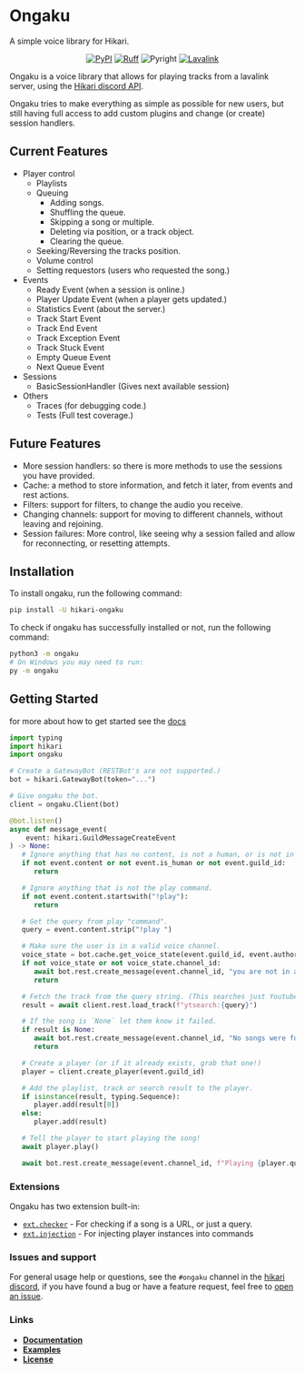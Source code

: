 # Ongaku
A simple voice library for Hikari.

<div align="center">

[![PyPI](https://img.shields.io/pypi/v/hikari-ongaku)](https://pypi.org/project/hikari-ongaku)
[![Ruff](https://img.shields.io/endpoint?url=https://raw.githubusercontent.com/charliermarsh/ruff/main/assets/badge/v1.json)](https://github.com/charliermarsh/ruff)
![Pyright](https://badgen.net/badge/Pyright/strict/2A6DB2)
[![Lavalink](https://badgen.net/badge/Lavalink/V4/ff624a)](https://lavalink.dev/)

</div>

Ongaku is a voice library that allows for playing tracks from a lavalink server, using the [Hikari discord API](https://hikari-py.dev/).

Ongaku tries to make everything as simple as possible for new users, but still having full access to add custom plugins and change (or create) session handlers.

## Current Features
 - Player control
    - Playlists
    - Queuing
        - Adding songs.
        - Shuffling the queue.
        - Skipping a song or multiple.
        - Deleting via position, or a track object.
        - Clearing the queue.
    - Seeking/Reversing the tracks position.
    - Volume control
    - Setting requestors (users who requested the song.)
 - Events
    - Ready Event (when a session is online.)
    - Player Update Event (when a player gets updated.)
    - Statistics Event (about the server.)
    - Track Start Event
    - Track End Event
    - Track Exception Event
    - Track Stuck Event
    - Empty Queue Event
    - Next Queue Event
 - Sessions
    - BasicSessionHandler (Gives next available session)
 - Others
    - Traces (for debugging code.)
    - Tests (Full test coverage.)

## Future Features

 - More session handlers: so there is more methods to use the sessions you have provided.
 - Cache: a method to store information, and fetch it later, from events and rest actions.
 - Filters: support for filters, to change the audio you receive.
 - Changing channels: support for moving to different channels, without leaving and rejoining.
 - Session failures: More control, like seeing why a session failed and allow for reconnecting, or resetting attempts.

## Installation

To install ongaku, run the following command:

```sh
pip install -U hikari-ongaku
```

To check if ongaku has successfully installed or not, run the following command:

```sh
python3 -m ongaku
# On Windows you may need to run:
py -m ongaku
```

## Getting Started

for more about how to get started see the [docs](https://ongaku.mplaty.com/gs/)

```py
import typing
import hikari
import ongaku

# Create a GatewayBot (RESTBot's are not supported.)
bot = hikari.GatewayBot(token="...")

# Give ongaku the bot.
client = ongaku.Client(bot)

@bot.listen()
async def message_event(
    event: hikari.GuildMessageCreateEvent
) -> None:
   # Ignore anything that has no content, is not a human, or is not in a guild.
   if not event.content or not event.is_human or not event.guild_id:
      return

   # Ignore anything that is not the play command.
   if not event.content.startswith("!play"):
      return

   # Get the query from play "command".
   query = event.content.strip("!play ")

   # Make sure the user is in a valid voice channel.
   voice_state = bot.cache.get_voice_state(event.guild_id, event.author.id)
   if not voice_state or not voice_state.channel_id:
      await bot.rest.create_message(event.channel_id, "you are not in a voice channel.", reply=event.message)
      return

   # Fetch the track from the query string. (This searches just Youtube.)
   result = await client.rest.load_track(f"ytsearch:{query}")

   # If the song is `None` let them know it failed.
   if result is None:
      await bot.rest.create_message(event.channel_id, "No songs were found.", reply=event.message)
      return

   # Create a player (or if it already exists, grab that one!)
   player = client.create_player(event.guild_id)

   # Add the playlist, track or search result to the player.
   if isinstance(result, typing.Sequence):
      player.add(result[0])
   else:
      player.add(result)

   # Tell the player to start playing the song!
   await player.play()

   await bot.rest.create_message(event.channel_id, f"Playing {player.queue[0].info.title}", reply=event.message)
```

### Extensions

Ongaku has two extension built-in:

- [`ext.checker`](https://ongaku.mplaty.com/ext/checker/) - For checking if a song is a URL, or just a query.
- [`ext.injection`](https://ongaku.mplaty.com/ext/injection/) - For injecting player instances into commands

### Issues and support

For general usage help or questions, see the `#ongaku` channel in the [hikari discord](https://discord.gg/hikari), if you have found a bug or have a feature request, feel free to [open an issue](https://github.com/MPlatypus/hikari-ongaku/issues/new).

### Links

 - [**Documentation**](https://ongaku.mplaty.com)
 - [**Examples**](https://github.com/MPlatypus/hikari-ongaku/tree/main/examples)
 - [**License**](https://github.com/MPlatypus/hikari-ongaku/blob/main/LICENSE)

